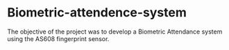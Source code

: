 # Biometric-attendence-system
The objective of the project was to develop a Biometric Attendance system using the AS608 fingerprint sensor.
